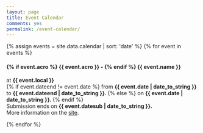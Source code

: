 ```yaml
---
layout: page
title: Event Calendar
comments: yes
permalink: /event-calendar/
---
```


{% assign events = site.data.calendar | sort: 'date' %}
{% for event in events %}
<div class="event">
<h4>
{% if event.acro %}
  <strong> {{ event.acro }} </strong> -
{% endif %}
{{ event.name }}
</h4>
at <strong> {{ event.local }} </strong>
<br>
{% if event.dateend != event.date %}
from <strong> {{ event.date | date_to_string }} </strong>
 to <strong> {{ event.dateend | date_to_string }}. </strong>
{% else %}
on <strong> {{ event.date | date_to_string }}. </strong>
{% endif %}
<br>
Submission ends
on <strong> {{ event.datesub | date_to_string }}. </strong>
<br>
More information on the
<a href="{{ event.url }}">site</a>.
</div>

{% endfor %}

